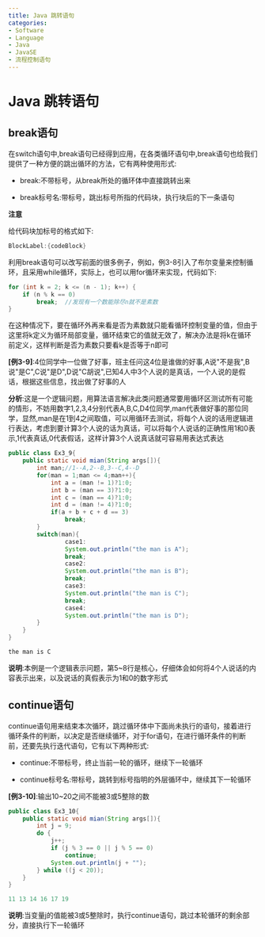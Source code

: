 ```yaml
---
title: Java 跳转语句
categories:
- Software
- Language
- Java
- JavaSE
- 流程控制语句
---
```

# Java 跳转语句

## break语句

在switch语句中,break语句已经得到应用，在各类循环语句中,break语句也给我们提供了一种方便的跳出循环的方法，它有两种使用形式:

- break:不带标号，从break所处的循环体中直接跳转出来

- break标号名:带标号，跳出标号所指的代码块，执行块后的下一条语句

**注意**

给代码块加标号的格式如下:

```java
BlockLabel:{codeBlock}
```

利用break语句可以改写前面的很多例子，例如，例3-8引入了布尔变量来控制循环，且采用while循环，实际上，也可以用for循环来实现，代码如下:

```java
for (int k = 2; k <= (n - 1); k++) {
    if (n % k == 0)
        break;	//发现有一个数能除尽n就不是素数
}
```

在这种情况下，要在循环外再来看是否为素数就只能看循环控制变量的值，但由于这里将k定义为循环局部变量，循环结束它的值就无效了，解决办法是将k在循环前定义，这样判断是否为素数只要看k是否等于n即可

**[例3-9]**:4位同学中一位做了好事，班主任问这4位是谁做的好事,A说"不是我",B说"是C",C说"是D",D说"C胡说",已知4人中3个人说的是真话，一个人说的是假话，根据这些信息，找出做了好事的人

**分析**:这是一个逻辑问题，用算法语言解决此类问题通常要用循环区测试所有可能的情形，不妨用数字1,2,3,4分别代表A,B,C,D4位同学,man代表做好事的那位同学，显然,man是在1到4之间取值，可以用循环去测试，将每个人说的话用逻辑进行表达，考虑到要计算3个人说的话为真话，可以将每个人说话的正确性用1和0表示,1代表真话,0代表假话，这样计算3个人说真话就可容易用表达式表达

```java
public class Ex3_9{
    public static void mian(String args[]){
        int man;//1--A,2--B,3--C,4--D
        for(man = 1;man <= 4;man++){
            int a = (man != 1)?1:0;
            int b = (man == 3)?1:0;
            int c = (man == 4)?1:0;
            int d = (man != 4)?1:0;
            if(a + b + c + d == 3)
                break;
        }
        switch(man){
                case1:
                System.out.println("the man is A");
                break;
                case2:
                System.out.println("the man is B");
                break;
                case3:
                System.out.println("the man is C");
                break;
                case4:
                System.out.println("the man is D");
        }
    }
}

the man is C
```

**说明**:本例是一个逻辑表示问题，第5\~8行是核心，仔细体会如何将4个人说话的内容表示出来，以及说话的真假表示为1和0的数字形式

## continue语句

continue语句用来结束本次循环，跳过循环体中下面尚未执行的语句，接着进行循环条件的判断，以决定是否继续循环，对于for语句，在进行循环条件的判断前，还要先执行迭代语句，它有以下两种形式:

- continue:不带标号，终止当前一轮的循环，继续下一轮循环

- continue标号名:带标号，跳转到标号指明的外层循环中，继续其下一轮循环

**[例3-10]**:输出10\~20之间不能被3或5整除的数

```java
public class Ex3_10{
    public static void mian(String args[]){
        int j = 9;
        do {
            j++;
            if (j % 3 == 0 || j % 5 == 0)
                continue;
            System.out.println(j + "");
        } while ((j < 20));
    }
}

11 13 14 16 17 19
```

**说明**:当变量j的值能被3或5整除时，执行continue语句，跳过本轮循环的剩余部分，直接执行下一轮循环